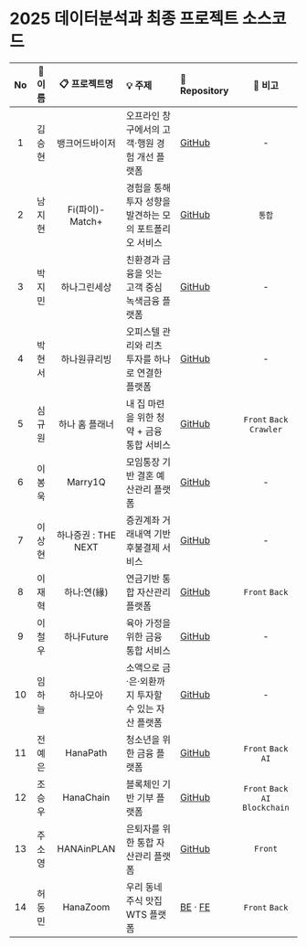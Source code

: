 # 2025 데이터분석과 최종 프로젝트 소스코드


| No | 👤 이름 | 📋 프로젝트명 | 💡 주제 | 🔗 Repository | 📝 비고 |
|:---:|:---:|:---:|:---|:---|:---:|
| 1 | 김승현 | 뱅크어드바이저 | 오프라인 창구에서의 고객·행원 경험 개선 플랫폼 | [GitHub](https://github.com/KOPOData2025/BANK-ADVISER) | - |
| 2 | 남지현 | Fi(파이)-Match+ | 경험을 통해 투자 성향을 발견하는 모의 포트폴리오 서비스 | [GitHub](https://github.com/KOPOData2025/Fi-Match-Plus) | `통합` |
| 3 | 박지민 | 하나그린세상 | 친환경과 금융을 잇는 고객 중심 녹색금융 플랫폼 | [GitHub](https://github.com/KOPOData2025/HANA_GREEN_WORLD) | - |
| 4 | 박현서 | 하나원큐리빙 | 오피스텔 관리와 리츠 투자를 하나로 연결한 플랫폼 | [GitHub](https://github.com/KOPOData2025/Hana1QLiving) | - |
| 5 | 심규원 | 하나 홈 플래너 | 내 집 마련을 위한 청약 + 금융 통합 서비스 | [GitHub](https://github.com/KOPOData2025/HANA_HOMEPLANNER) | `Front` `Back` `Crawler` |
| 6 | 이봉욱 | Marry1Q | 모임통장 기반 결혼 예산관리 플랫폼 | [GitHub](https://github.com/KOPOData2025/Marry1Q) | - |
| 7 | 이상현 | 하나증권 : THE NEXT | 증권계좌 거래내역 기반 후불결제 서비스 | [GitHub](https://github.com/KOPOData2025/HanaSecurities-TheNext) | - |
| 8 | 이재혁 | 하나:연(緣) | 연금기반 통합 자산관리 플랫폼 | [GitHub](https://github.com/KOPOData2025/Hana-Yeon) | `Front` `Back` |
| 9 | 이철우 | 하나Future | 육아 가정을 위한 금융 통합 서비스 | [GitHub](https://github.com/KOPOData2025/HanaFuture) | - |
| 10 | 임하늘 | 하나모아 | 소액으로 금·은·외환까지 투자할 수 있는 자산 플랫폼 | [GitHub](https://github.com/KOPOData2025/HanaMoa) | - |
| 11 | 전예은 | HanaPath | 청소년을 위한 금융 플랫폼 | [GitHub](https://github.com/KOPOData2025/HanaPath) | `Front` `Back` `AI` |
| 12 | 조승우 | HanaChain | 블록체인 기반 기부 플랫폼 | [GitHub](https://github.com/KOPOData2025/HanaChain) | `Front` `Back` `AI` `Blockchain` |
| 13 | 주소영 | HANAinPLAN | 은퇴자를 위한 통합 자산관리 플랫폼 | [GitHub](https://github.com/KOPOData2025/HANAinPLAN) | `Front` |
| 14 | 허동민 | HanaZoom | 우리 동네 주식 맛집 WTS 플랫폼 | [BE](https://github.com/KOPOData2025/Hanazoom-BE) · [FE](https://github.com/KOPOData2025/Hanazoom-FE) | `Front` `Back` |
